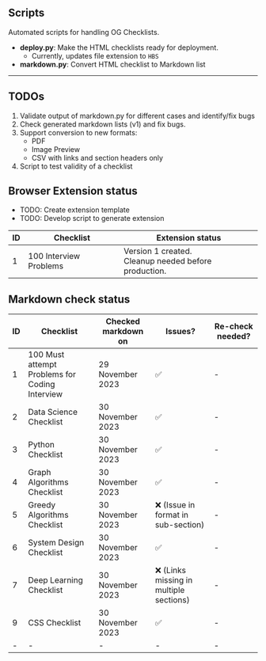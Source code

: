 ## Scripts

Automated scripts for handling OG Checklists.

* **deploy.py**: Make the HTML checklists ready for deployment.
  * Currently, updates file extension to `HBS`
* **markdown.py**: Convert HTML checklist to Markdown list

---

## TODOs

1. Validate output of markdown.py for different cases and identify/fix bugs
2. Check generated markdown lists (v1) and fix bugs.
3. Support conversion to new formats:
   * PDF
   * Image Preview
   * CSV with links and section headers only
4. Script to test validity of a checklist 

## Browser Extension status

* TODO: Create extension template
* TODO: Develop script to generate extension

| ID | Checklist | Extension status |
|---|---|---|
| 1 | 100 Interview Problems | Version 1 created.<br>Cleanup needed before production. |

## Markdown check status

| ID | Checklist | Checked markdown on | Issues? | Re-check needed? |
|---|---|---|---|---|
| 1 | 100 Must attempt Problems for Coding Interview | 29 November 2023 | ✅ | - |
| 2 | Data Science Checklist | 30 November 2023 | ✅ | - |
| 3 | Python Checklist | 30 November 2023 | ✅ | - |
| 4 | Graph Algorithms Checklist | 30 November 2023 | ✅ | - |
| 5 | Greedy Algorithms Checklist | 30 November 2023 | ❌ (Issue in format in sub-section) | - |
| 6 | System Design Checklist | 30 November 2023 | ✅ | - |
| 7 | Deep Learning Checklist | 30 November 2023 | ❌ (Links missing in multiple sections) | - |
| 9 | CSS Checklist | 30 November 2023 | ✅ | - |
| - | - | - | - | - |
